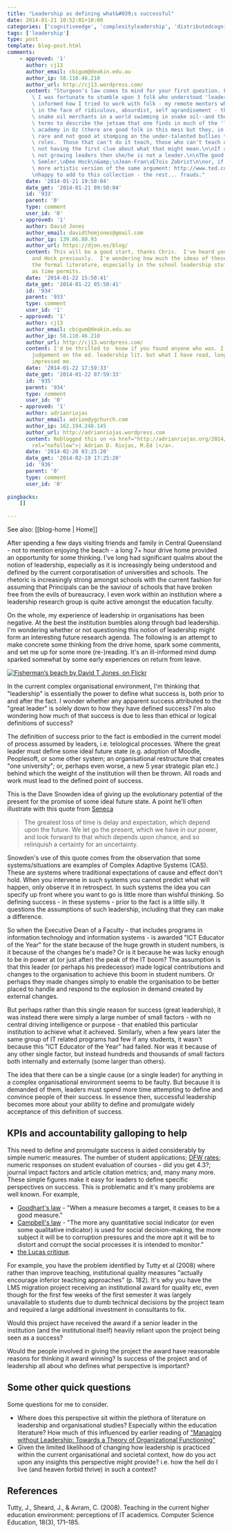 ```yaml
---
title: "Leadership as defining what&#039;s successful"
date: 2014-01-21 10:52:01+10:00
categories: ['cognitiveedge', 'complexityleadership', 'distributedcognition', 'highereducation', 'psframework', 'research']
tags: ['leadership']
type: post
template: blog-post.html
comments:
    - approved: '1'
      author: cj13
      author_email: cbigum@deakin.edu.au
      author_ip: 58.110.46.210
      author_url: http://cj13.wordpress.com/
      content: "Sturgeon's law comes to mind for your first question. For the second,\
        \ I was fortunate to stumble upon 3 folk who understood 'leadership' and they\
        \ informed how I tried to work with folk - my remote mentors when I needed mentoring\
        \ in the face of ridiculous, absurdist, self agrandisement - the rest? - frauds,\
        \ snake oil merchants in a world swimming in snake oil--and these are the kind\
        \ terms to describe the jetsam that one finds in much of the 'leadership' in the\
        \ academy in Oz (there are good folk in this mess but they, in my experience are\
        \ rare and not good at stomping on the under-talented bullies that pop up in these\
        \ roles.  Those that can't do it teach, those who can't teach opt to \"lead\"\
        \ not having the first clue about what that might mean.\n\nIf a \"leader\" is\
        \ not growing leaders then she/he is not a leader.\n\nThe good guys:\n\nRicardo\
        \ Semler,\nDee Hock\n&amp;\nJean-Fran\xE7ois Zobrist\n\nor, if you'd prefer a\
        \ more artistic version of the same argument: http://www.ted.com/talks/lang/eng/itay_talgam_lead_like_the_great_conductors.html\n\
        \nhappy to add to this collection - the rest... frauds."
      date: '2014-01-21 19:50:04'
      date_gmt: '2014-01-21 09:50:04'
      id: '933'
      parent: '0'
      type: comment
      user_id: '0'
    - approved: '1'
      author: David Jones
      author_email: davidthomjones@gmail.com
      author_ip: 139.86.80.93
      author_url: https://djon.es/blog/
      content: This will be a good start, thanks Chris.  I've heard you mention Semler
        and Hock previously.  I'm wondering how much the ideas of these folk have infected
        the formal literature, especially in the school leadership stuff?  To explore
        as time permits.
      date: '2014-01-22 15:50:41'
      date_gmt: '2014-01-22 05:50:41'
      id: '934'
      parent: '933'
      type: comment
      user_id: '1'
    - approved: '1'
      author: cj13
      author_email: cbigum@deakin.edu.au
      author_ip: 58.110.46.210
      author_url: http://cj13.wordpress.com/
      content: I'd be thrilled to  know if you found anyone who was. I should not pass
        judgement on the ed. leadership lit. but what I have read, long time back never
        impressed me.
      date: '2014-01-22 17:59:33'
      date_gmt: '2014-01-22 07:59:33'
      id: '935'
      parent: '934'
      type: comment
      user_id: '0'
    - approved: '1'
      author: adrianriojas
      author_email: adrian@ygchurch.com
      author_ip: 162.194.248.145
      author_url: http://adrianriojas.wordpress.com
      content: Reblogged this on <a href="http://adrianriojas.org/2014/02/19/leadership-as-defining-whats-successful/"
        rel="nofollow">| Adrian D. Riojas, M.Ed |</a>.
      date: '2014-02-20 03:25:20'
      date_gmt: '2014-02-19 17:25:20'
      id: '936'
      parent: '0'
      type: comment
      user_id: '0'
    
pingbacks:
    []
    
---
```


See also: [[blog-home | Home]]

After spending a few days visiting friends and family in Central Queensland - not to mention enjoying the beach - a long 7+ hour drive home provided an opportunity for some thinking. I've long had significant qualms about the notion of leadership, especially as it is increasingly being understood and defined by the current corporatisation of universities and schools. The rhetoric is increasingly strong amongst schools with the current fashion for assuming that Principals can be the saviour of schools that have broken free from the evils of bureaucracy. I even work within an institution where a leadership research group is quite active amongst the education faculty.

On the whole, my experience of leadership in organisations has been negative. At the best the institution bumbles along through bad leadership. I'm wondering whether or not questioning this notion of leadership might form an interesting future research agenda. The following is an attempt to make concrete some thinking from the drive home, spark some comments, and set me up for some more (re-)reading. It's an ill-informed mind dump sparked somewhat by some early experiences on return from leave.

[![Fisherman’s beach by David T Jones, on Flickr](http://farm6.static.flickr.com/5541/12058986774_7b0cc64492_m.jpg "Fisherman’s beach by David T Jones, on Flickr")](http://www.flickr.com/photos/david_jones/12058986774/)

In the current complex organisational environment, I'm thinking that "leadership" is essentially the power to define what success is, both prior to and after the fact. I wonder whether any apparent success attributed to the "great leader" is solely down to how they have defined success? I'm also wondering how much of that success is due to less than ethical or logical definitions of success?

The definition of success prior to the fact is embodied in the current model of process assumed by leaders, i.e. telological processes. Where the great leader must define some ideal future state (e.g. adoption of Moodle, Peoplesoft, or some other system; an organisational restructure that creates "one university"; or, perhaps even worse, a new 5 year strategic plan etc.) behind which the weight of the institution will then be thrown. All roads and work must lead to the defined point of success.

This is the Dave Snowden idea of giving up the evolutionary potential of the present for the promise of some ideal future state. A point he'll often illustrate with this quote from [Seneca](http://www.goodreads.com/quotes/851255-the-greatest-loss-of-time-is-delay-and-expectation-which)

> The greatest loss of time is delay and expectation, which depend upon the future. We let go the present, which we have in our power, and look forward to that which depends upon chance, and so relinquish a certainty for an uncertainty.

Snowden's use of this quote comes from the observation that some systems/situations are examples of Complex Adaptive Systems (CAS). These are systems where traditional expectations of cause and effect don't hold. When you intervene in such systems you cannot predict what will happen, only observe it in retrospect. In such systems the idea you can specify up front where you want to go is little more than wishful thinking. So defining success - in these systems - prior to the fact is a little silly. It questions the assumptions of such leadership, including that they can make a difference.

So when the Executive Dean of a Faculty - that includes programs in information technology and information systems - is awarded "ICT Educator of the Year" for the state because of the huge growth in student numbers, is it because of the changes he's made? Or is it because he was lucky enough to be in power at (or just after) the peak of the IT boom? The assumption is that this leader (or perhaps his predecessor) made logical contributions and changes to the organisation to achieve this boom in student numbers. Or perhaps they made changes simply to enable the organisation to be better placed to handle and respond to the explosion in demand created by external changes.

But perhaps rather than this single reason for success (great leadership), it was instead there were simply a large number of small factors - with no central driving intelligence or purpose - that enabled this particular institution to achieve what it achieved. Similarly, when a few years later the same group of IT related programs had few if any students, it wasn't because this "ICT Educator of the Year" had failed. Nor was it because of any other single factor, but instead hundreds and thousands of small factors both internally and externally (some larger than others).

The idea that there can be a single cause (or a single leader) for anything in a complex organisational environment seems to be faulty. But because it is demanded of them, leaders must spend more time attempting to define and convince people of their success. In essence then, successful leadership becomes more about your ability to define and promulgate widely acceptance of this definition of success.

## KPIs and accountability galloping to help

This need to define and promulgate success is aided considerably by simple numeric measures. The number of student applications; [DFW rates](http://www.academicimpressions.com/news/dfw-rates-and-you-rethinking-support-risk-students); numeric responses on student evaluation of courses - did you get 4.3?; journal impact factors and article citation metrics; and, many many more. These simple figures make it easy for leaders to define specific perspectives on success. This is problematic and it's many problems are well known. For example,

- [Goodhart's law](http://en.wikipedia.org/wiki/Goodhart's_law) - "When a measure becomes a target, it ceases to be a good measure."
- [Campbell's law](http://en.wikipedia.org/wiki/Campbell%27s_law) - "The more any quantitative social indicator (or even some qualitative indicator) is used for social decision-making, the more subject it will be to corruption pressures and the more apt it will be to distort and corrupt the social processes it is intended to monitor."
- [the Lucas critique](http://en.wikipedia.org/wiki/Lucas_critique).

For example, you have the problem identified by Tutty et al (2008) where rather than improve teaching, institutional quality measures "actually encourage inferior teaching approaches" (p. 182). It's why you have the LMS migration project receiving an institutional award for quality etc, even though for the first few weeks of the first semester it was largely unavailable to students due to dumb technical decisions by the project team and required a large additional investment in consultants to fix.

Would this project have received the award if a senior leader in the institution (and the institutional itself) heavily reliant upon the project being seen as a success?

Would the people involved in giving the project the award have reasonable reasons for thinking it award winning? Is success of the project and of leadership all about who defines what perspective is important?

## Some other quick questions

Some questions for me to consider.

- Where does this perspective sit within the plethora of literature on leadership and organisational studies? Especially within the education literature? How much of this influenced by earlier reading of ["Managing without Leadership: Towards a Theory of Organizational Functioning"](http://www.amazon.com/Managing-without-Leadership-Organizational-Functioning/dp/0080433529/)
- Given the limited likelihood of changing how leadership is practiced within the current organisational and societal context, how do you act upon any insights this perspective might provide? i.e. how the hell do I live (and heaven forbid thrive) in such a context?

## References

Tutty, J., Sheard, J., & Avram, C. (2008). Teaching in the current higher education environment: perceptions of IT academics. Computer Science Education, 18(3), 171–185.